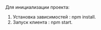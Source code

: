 Для инициализации проекта:
1. Установка зависимостей : npm install.
2. Запуск клиента         : npm start.
